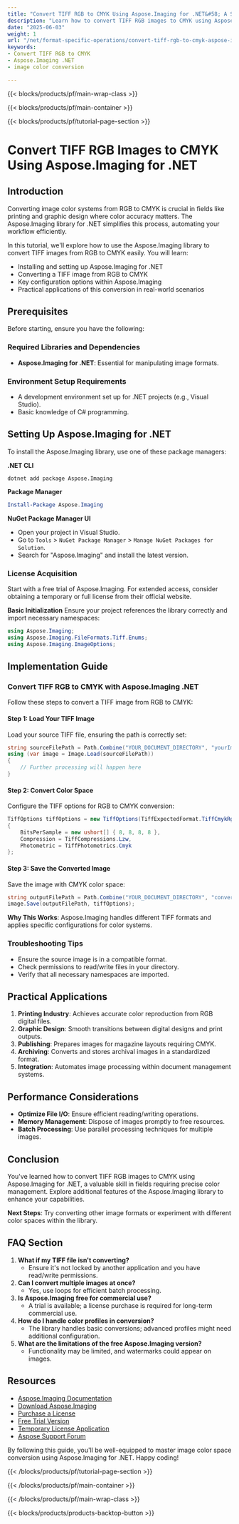 ```yaml
---
title: "Convert TIFF RGB to CMYK Using Aspose.Imaging for .NET&#58; A Step-by-Step Guide"
description: "Learn how to convert TIFF RGB images to CMYK using Aspose.Imaging for .NET with this comprehensive guide, ideal for printing and graphic design."
date: "2025-06-03"
weight: 1
url: "/net/format-specific-operations/convert-tiff-rgb-to-cmyk-aspose-imaging-net/"
keywords:
- Convert TIFF RGB to CMYK
- Aspose.Imaging .NET
- image color conversion

---
```


{{< blocks/products/pf/main-wrap-class >}}

{{< blocks/products/pf/main-container >}}

{{< blocks/products/pf/tutorial-page-section >}}
# Convert TIFF RGB Images to CMYK Using Aspose.Imaging for .NET

## Introduction

Converting image color systems from RGB to CMYK is crucial in fields like printing and graphic design where color accuracy matters. The Aspose.Imaging library for .NET simplifies this process, automating your workflow efficiently.

In this tutorial, we'll explore how to use the Aspose.Imaging library to convert TIFF images from RGB to CMYK easily. You will learn:
- Installing and setting up Aspose.Imaging for .NET
- Converting a TIFF image from RGB to CMYK
- Key configuration options within Aspose.Imaging
- Practical applications of this conversion in real-world scenarios

## Prerequisites

Before starting, ensure you have the following:

### Required Libraries and Dependencies
- **Aspose.Imaging for .NET**: Essential for manipulating image formats.
  
### Environment Setup Requirements
- A development environment set up for .NET projects (e.g., Visual Studio).
- Basic knowledge of C# programming.

## Setting Up Aspose.Imaging for .NET

To install the Aspose.Imaging library, use one of these package managers:

**.NET CLI**
```shell
dotnet add package Aspose.Imaging
```

**Package Manager**
```powershell
Install-Package Aspose.Imaging
```

**NuGet Package Manager UI**
- Open your project in Visual Studio.
- Go to `Tools` > `NuGet Package Manager` > `Manage NuGet Packages for Solution`.
- Search for "Aspose.Imaging" and install the latest version.

### License Acquisition
Start with a free trial of Aspose.Imaging. For extended access, consider obtaining a temporary or full license from their official website.

**Basic Initialization**
Ensure your project references the library correctly and import necessary namespaces:
```csharp
using Aspose.Imaging;
using Aspose.Imaging.FileFormats.Tiff.Enums;
using Aspose.Imaging.ImageOptions;
```

## Implementation Guide

### Convert TIFF RGB to CMYK with Aspose.Imaging .NET

Follow these steps to convert a TIFF image from RGB to CMYK:

#### Step 1: Load Your TIFF Image
Load your source TIFF file, ensuring the path is correctly set:
```csharp
string sourceFilePath = Path.Combine("YOUR_DOCUMENT_DIRECTORY", "yourImage.tiff");
using (var image = Image.Load(sourceFilePath))
{
    // Further processing will happen here
}
```

#### Step 2: Convert Color Space
Configure the TIFF options for RGB to CMYK conversion:
```csharp
TiffOptions tiffOptions = new TiffOptions(TiffExpectedFormat.TiffCmykRgb)
{
    BitsPerSample = new ushort[] { 8, 8, 8, 8 },
    Compression = TiffCompressions.Lzw,
    Photometric = TiffPhotometrics.Cmyk
};
```

#### Step 3: Save the Converted Image
Save the image with CMYK color space:
```csharp
string outputFilePath = Path.Combine("YOUR_DOCUMENT_DIRECTORY", "convertedImage.tiff");
image.Save(outputFilePath, tiffOptions);
```
**Why This Works**: Aspose.Imaging handles different TIFF formats and applies specific configurations for color systems.

### Troubleshooting Tips
- Ensure the source image is in a compatible format.
- Check permissions to read/write files in your directory.
- Verify that all necessary namespaces are imported.

## Practical Applications
1. **Printing Industry**: Achieves accurate color reproduction from RGB digital files.
2. **Graphic Design**: Smooth transitions between digital designs and print outputs.
3. **Publishing**: Prepares images for magazine layouts requiring CMYK.
4. **Archiving**: Converts and stores archival images in a standardized format.
5. **Integration**: Automates image processing within document management systems.

## Performance Considerations
- **Optimize File I/O**: Ensure efficient reading/writing operations.
- **Memory Management**: Dispose of images promptly to free resources.
- **Batch Processing**: Use parallel processing techniques for multiple images.

## Conclusion

You've learned how to convert TIFF RGB images to CMYK using Aspose.Imaging for .NET, a valuable skill in fields requiring precise color management. Explore additional features of the Aspose.Imaging library to enhance your capabilities.

**Next Steps**: Try converting other image formats or experiment with different color spaces within the library.

## FAQ Section
1. **What if my TIFF file isn't converting?**
   - Ensure it's not locked by another application and you have read/write permissions.
2. **Can I convert multiple images at once?**
   - Yes, use loops for efficient batch processing.
3. **Is Aspose.Imaging free for commercial use?**
   - A trial is available; a license purchase is required for long-term commercial use.
4. **How do I handle color profiles in conversion?**
   - The library handles basic conversions; advanced profiles might need additional configuration.
5. **What are the limitations of the free Aspose.Imaging version?**
   - Functionality may be limited, and watermarks could appear on images.

## Resources
- [Aspose.Imaging Documentation](https://reference.aspose.com/imaging/net/)
- [Download Aspose.Imaging](https://releases.aspose.com/imaging/net/)
- [Purchase a License](https://purchase.aspose.com/buy)
- [Free Trial Version](https://releases.aspose.com/imaging/net/)
- [Temporary License Application](https://purchase.aspose.com/temporary-license/)
- [Aspose Support Forum](https://forum.aspose.com/c/imaging/10)

By following this guide, you'll be well-equipped to master image color space conversion using Aspose.Imaging for .NET. Happy coding!

{{< /blocks/products/pf/tutorial-page-section >}}

{{< /blocks/products/pf/main-container >}}

{{< /blocks/products/pf/main-wrap-class >}}

{{< blocks/products/products-backtop-button >}}